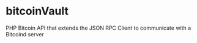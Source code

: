 bitcoinVault
============

PHP Bitcoin API that extends the JSON RPC Client to communicate with a Bitcoind server
